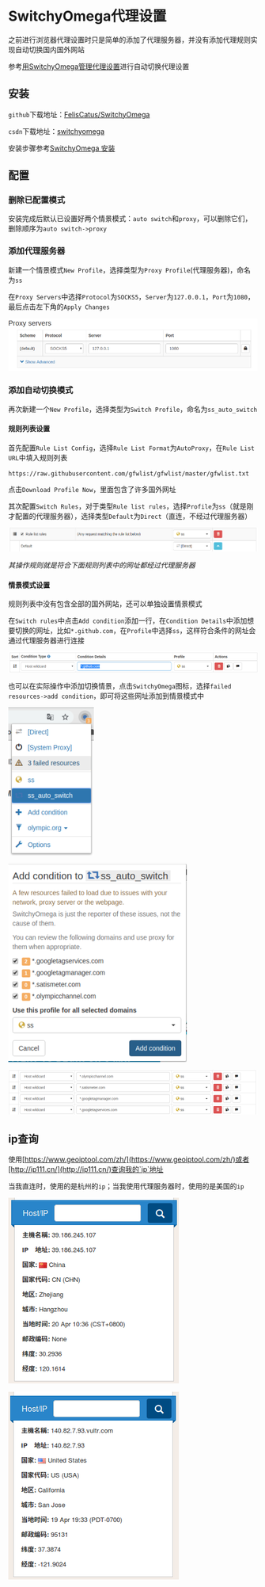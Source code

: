

# SwitchyOmega代理设置

之前进行浏览器代理设置时只是简单的添加了代理服务器，并没有添加代理规则实现自动切换国内国外网站

参考[用SwitchyOmega管理代理设置](https://www.flyzy2005.com/tech/switchyomega-proxy-server/)进行自动切换代理设置

## 安装

`github`下载地址：[FelisCatus/SwitchyOmega](https://github.com/FelisCatus/SwitchyOmega/releases)

`csdn`下载地址：[switchyomega](https://download.csdn.net/download/u012005313/11130734)

安装步骤参考[SwitchyOmega 安装](./Ubuntu代理配置.md)

## 配置

### 删除已配置模式

安装完成后默认已设置好两个情景模式：`auto switch`和`proxy`，可以删除它们，删除顺序为`auto switch->proxy`

### 添加代理服务器

新建一个情景模式`New Profile`，选择类型为`Proxy Profile`(代理服务器)，命名为`ss`

在`Proxy Servers`中选择`Protocol`为`SOCKS5`，`Server`为`127.0.0.1`，`Port`为`1080`，最后点击左下角的`Apply Changes`

![](./imgs/switchyomega/proxy_servers.png)

### 添加自动切换模式

再次新建一个`New Profile`，选择类型为`Switch Profile`，命名为`ss_auto_switch`

#### 规则列表设置

首先配置`Rule List Config`，选择`Rule List Format`为`AutoProxy`，在`Rule List URL`中填入规则列表

```
https://raw.githubusercontent.com/gfwlist/gfwlist/master/gfwlist.txt
```

点击`Download Profile Now`，里面包含了许多国外网址

其次配置`Switch Rules`，对于类型`Rule list rules`，选择`Profile`为`ss`（就是刚才配置的代理服务器），选择类型`Default`为`Direct`（直连，不经过代理服务器）

![](./imgs/switchyomega/rule-list-rules.png)

*其操作规则就是符合下面规则列表中的网址都经过代理服务器*

#### 情景模式设置

规则列表中没有包含全部的国外网站，还可以单独设置情景模式

在`Switch rules`中点击`Add condition`添加一行，在`Condition Details`中添加想要切换的网址，比如`*.github.com`，在`Profile`中选择`ss`，这样符合条件的网址会通过代理服务器进行连接

![](./imgs/switchyomega/github-rule.png)

也可以在实际操作中添加切换情景，点击`SwitchyOmega`图标，选择`failed resources->add condition`，即可将这些网址添加到情景模式中

![](./imgs/switchyomega/failed-resources.png)

![](./imgs/switchyomega/add-condition.png)

![](./imgs/switchyomega/add-switch-rule.png)

## ip查询

使用[https://www.geoiptool.com/zh/](https://www.geoiptool.com/zh/)或者[http://ip111.cn/](http://ip111.cn/)查询我的`ip`地址

当我直连时，使用的是杭州的`ip`；当我使用代理服务器时，使用的是美国的`ip`

![](./imgs/switchyomega/hangzhou-ip.png)

![](./imgs/switchyomega/vultr-ip.png)